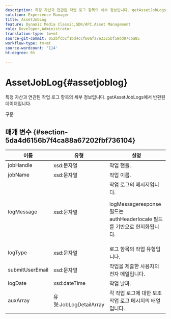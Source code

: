 ```yaml
---
description: 특정 자산과 연관된 작업 로그 항목의 세부 정보입니다. getAssetJobLogs에서 반환된 데이터입니다.
solution: Experience Manager
title: AssetJobLog
feature: Dynamic Media Classic,SDK/API,Asset Management
role: Developer,Administrator
translation-type: tm+mt
source-git-commit: 052bfcbcf1bd4ccf60afa7e3325bf58dd07cba85
workflow-type: tm+mt
source-wordcount: '114'
ht-degree: 6%

---
```



# AssetJobLog{#assetjoblog}

특정 자산과 연관된 작업 로그 항목의 세부 정보입니다. getAssetJobLogs에서 반환된 데이터입니다.

구문

## 매개 변수 {#section-5da4d6156b7f4ca88a67202fbf736104}

<table id="table_7BC785BC95EA43D582D1B2289FF3130D"> 
 <thead> 
  <tr> 
   <th colname="col1" class="entry"> 이름 </th> 
   <th colname="col2" class="entry"> 유형 </th> 
   <th colname="col3" class="entry"> 설명 </th> 
  </tr> 
 </thead>
 <tbody> 
  <tr> 
   <td colname="col1"> <span class="codeph"> <span class="varname"> jobHandle</span> </span> </td> 
   <td colname="col2"> <span class="codeph"> xsd:문자열</span> </td> 
   <td colname="col3"> 작업 핸들. </td> 
  </tr> 
  <tr> 
   <td colname="col1"> <span class="codeph"> <span class="varname"> jobName</span> </span> </td> 
   <td colname="col2"> <span class="codeph"> xsd:문자열</span> </td> 
   <td colname="col3"> 작업 이름. </td> 
  </tr> 
  <tr> 
   <td colname="col1"> <span class="codeph"> <span class="varname"> logMessage</span> </span> </td> 
   <td colname="col2"> <span class="codeph"> xsd:문자열</span> </td> 
   <td colname="col3">작업 로그의 메시지입니다. <p><span class="codeph"> logMessageresponse </span> 필드는 authHeaderlocale 필드를  <span class="codeph"> </span> 기반으로 현지화됩니다. </p></td> 
  </tr> 
  <tr> 
   <td colname="col1"> <span class="codeph"> <span class="varname"> logType</span> </span> </td> 
   <td colname="col2"> <span class="codeph"> xsd:문자열</span> </td> 
   <td colname="col3"> 로그 항목의 작업 유형입니다. </td> 
  </tr> 
  <tr> 
   <td colname="col1"> <span class="codeph"> <span class="varname"> submitUserEmail</span> </span> </td> 
   <td colname="col2"> <span class="codeph"> xsd:문자열</span> </td> 
   <td colname="col3"> 작업을 제출한 사용자의 전자 메일입니다. </td> 
  </tr> 
  <tr> 
   <td colname="col1"> <span class="codeph"> <span class="varname"> logDate</span> </span> </td> 
   <td colname="col2"> <span class="codeph"> xsd:dateTime</span> </td> 
   <td colname="col3"> 작업 날짜. </td> 
  </tr> 
  <tr> 
   <td colname="col1"> <span class="codeph"> <span class="varname"> auxArray</span> </span> </td> 
   <td colname="col2"> <span class="codeph"> 유형:JobLogDetailArray</span> </td> 
   <td colname="col3"> 각 작업 로그에 대한 보조 작업 로그 메시지의 배열입니다. </td> 
  </tr> 
 </tbody> 
</table>

